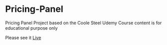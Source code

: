 # Pricing-Panel

<p>Pricing Panel Project based on the Coole Steel Udemy Course content is for educational purpose only</p>

Please see it <a href="" class="pricing-button">Live</a>
